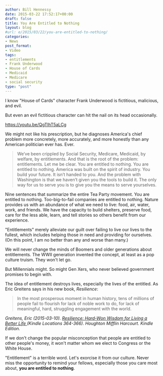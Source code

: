 ```yaml
---
author: Bill Hennessy
date: 2015-03-22 17:52:17+00:00
draft: false
title: You Are Entitled to Nothing
layout: blog
#url: e/2015/03/22/you-are-entitled-to-nothing/
categories:
- News
post_format:
- Video
tags:
- entitlements
- Frank Underwood
- House of Cards
- Medicaid
- Medicare
- social security
type: "post"
---
```


I know "House of Cards" character Frank Underwood is fictitious, malicious, and evil.

But even an evil fictitious character can hit the nail on its head occasionally.

https://youtu.be/QgTIhT5aLCg

We might not like his prescription, but he diagnoses America's chief problem more concretely, more accurately, and more honestly than any American politician ever has. Ever.



> We’ve been crippled by Social Security, Medicare, Medicaid, by welfare, by entitlements.
And that is the root of the problem: entitlements.
Let me be clear.
You are entitled to nothing.
You are entitled to nothing.
America was built on the spirit of industry.
You build your future.
It isn’t handed to you.
And the problem with Washington is that we haven’t given you the tools to build it.
The only way for us to serve you is to give you the means to serve yourselves.





Nine sentences that summarize the entire Tea Party movement. You are entitled to nothing. Too-big-to-fail companies are entitled to nothing. Nature provides us with an abundance of what we need to live: food, air, water, work, and friends. We have the capacity to build shelters, preserve food, care for the less able, learn, and tell stories so others benefit from our experience.

"Entitlements" merely alleviate our guilt over failing to live our lives to the fullest, which includes helping those in need and providing for ourselves. (On this point, I am no better than any and worse than many.)

We will never change the minds of Boomers and older generations about entitlements. The WWII generation invented the concept, at least as a pop culture truism. They won't let go.

But Millennials might. So might Gen Xers, who never believed government promises to begin with.

The idea of entitlement destroys lives, especially the lives of the entitled. As Eric Greitens says in his new book, _Resilience_:



> In the most prosperous moment in human history, tens of millions of people fail to flourish for lack of noble work to do, for lack of meaningful, hard, struggling engagement with the world.



_Greitens, Eric (2015-03-10). [Resilience: Hard-Won Wisdom for Living a Better Life ](https://www.ericgreitens.com/books/resilience-book/)(Kindle Locations 364-366). Houghton Mifflin Harcourt. Kindle Edition._

If we don't change the popular misconception that people are entitled to other people's money, it won't matter whom we elect to Congress or the White House.

"Entitlement" is a terrible word. Let's exorcise it from our culture. Never miss the opportunity to remind your fellows, especially those you care most about, **you are entitled to nothing**.
